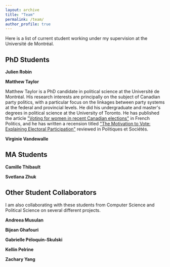 ```yaml
---
layout: archive
title: "Team"
permalink: /team/
author_profile: true
---
```


Here is a list of current student working under my supervision at the Université de Montréal. 
## PhD Students
**Julien Robin** 

**Matthew Taylor** 

Matthew Taylor is a PhD candidate in political science at the Université de Montréal. His research interests are principally on the subject of Canadian party politics, with a particular focus on the linkages between party systems at the federal and provincial levels. He did his undergraduate and master's degrees in political science at the University of Toronto. He has published the article ["Voting for women in recent Canadian elections"](https://link.springer.com/article/10.1057/s41253-024-00236-5) in French Politics, and he has written a recension titled ["The Motivation to Vote: Explaining Electoral Participation"](https://www.erudit.org/fr/revues/ps/2022-v41-n1-ps06695/1085195ar/) reviewed in Politiques et Sociétés.

**Virginie Vandewalle** 

## MA Students
**Camille Thibault**

**Svetlana Zhuk**

## Other Student Collaborators
I am also collaborating with these students from Computer Science and Political Science on several different projects. 

**Andreea Musulan**

**Bijean Ghafouri**

**Gabrielle Péloquin-Skulski**

**Kellin Pelrine**

**Zachary Yang**











